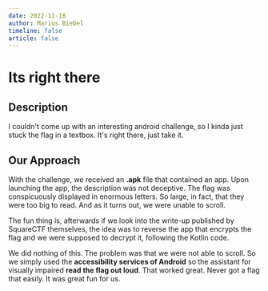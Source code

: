 ```yaml
---
date: 2022-11-18
author: Marius Biebel
timeline: false
article: false
---
```


# Its right there

## Description

I couldn't come up with an interesting android challenge, so I kinda just stuck the flag in a textbox. It's right there, just take it.

## Our Approach

With the challenge, we received an **.apk** file that contained an app. Upon launching the app, the description was not deceptive. The flag was conspicuously displayed in enormous letters. So large, in fact, that they were too big to read. And as it turns out, we were unable to scroll.

The fun thing is, afterwards if we look into the write-up published by SquareCTF themselves, the idea was to reverse the app that encrypts the flag and we were supposed to decrypt it, following the Kotlin code.

We did nothing of this. The problem was that we were not able to scroll. So we simply used the **accessibility services of Android** so the assistant for visually impaired **read the flag out loud**. That worked great. Never got a flag that easily. It was great fun for us.